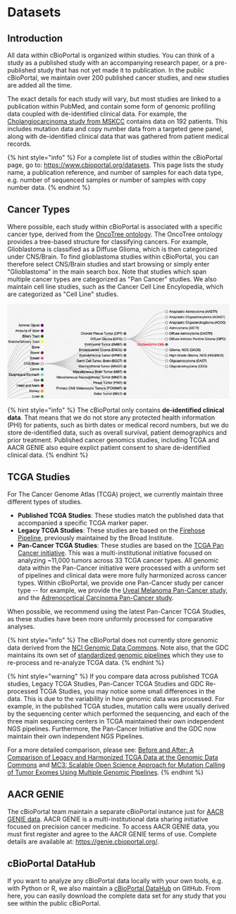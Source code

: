 # Datasets
 
## Introduction

All data within cBioPortal is organized within studies.  You can think of a study as a published study with an accompanying research paper, or a pre-published study that has not yet made it to publication.  In the public cBioPortal, we maintain over 200 published cancer studies, and new studies are added all the time.

The exact details for each study will vary, but most studies are linked to a publication within PubMed, and contain some form of genomic profiling data coupled with de-identified clinical data. For example, the [Cholangiocarcinoma study from MSKCC](https://www.cbioportal.org/study/summary?id=chol_msk_2018) contains data on 192 patients. This includes mutation data and copy number data from a targeted gene panel, along with de-identified clinical data that was gathered from patient medical records.

{% hint style="info" %}
For a complete list of studies within the cBioPortal page, go to:  https://www.cbioportal.org/datasets.  This page lists the study name, a publication reference, and number of samples for each data type, e.g. number of sequenced samples or number of samples with copy number data.
{% endhint %}

## Cancer Types

Where possible, each study within cBioPortal is associated with a specific cancer type, derived from the [OncoTree ontology](http://oncotree.mskcc.org/#/home).  The OncoTree ontology provides a tree-based structure for classifying cancers.  For example, Glioblastoma  is classified as a Diffuse Glioma, which is then categorized under CNS/Brain.  To find glioblastoma studies within cBioPortal, you can therefore select CNS/Brain studies and start browsing or simply enter "Glioblastoma" in the main search box.  Note that studies which span multiple cancer types are categorized as "Pan Cancer" studies.  We also maintain cell line studies, such as the Cancer Cell Line Encylopedia, which are categorized as "Cell Line" studies.

![OncoTree Example](img/oncotree.png)

{% hint style="info" %}
The cBioPortal only contains **de-identified clinical data**.  That means that we do not store any protected health information (PHI) for patients, such as birth dates or medical record numbers, but we do store de-identified data, such as overall survival, patient demographics and prior treatment.  Published cancer genomics studies, including TCGA and AACR GENIE also equire explict patient consent to share de-identified clinical data.
{% endhint %}

## TCGA Studies

For The Cancer Genome Atlas (TCGA) project, we currently maintain three different types of studies.

 * **Published TCGA Studies**:  These studies match the published data that accompanied a specific TCGA marker paper.
 * **Legacy TCGA Studies**:  These studies are based on the [Firehose Pipeline](https://gdac.broadinstitute.org/), previously maintained by the Broad Institute.
 * **Pan-Cancer TCGA Studies**:  These studies are based on the [TCGA Pan Cancer initiative](https://www.cell.com/pb-assets/consortium/pancanceratlas/pancani3/index.html).  This was a multi-institutional initiative focused on analyzing ~11,000 tumors across 33 TCGA cancer types.  All genomic data within the Pan-Cancer initiative were processed with a uniform set of pipelines and clinical data were more fully harmonized across cancer types.  Within cBioPortal, we provide one Pan-Cancer study per cancer type -- for example, we provide the [Uveal Melanoma Pan-Cancer study](https://www.cbioportal.org/study/summary?id=uvm_tcga_pan_can_atlas_2018), and the [Adrenocortical Carcinoma Pan-Cancer study](https://www.cbioportal.org/study/summary?id=acc_tcga_pan_can_atlas_2018).

When possible, we recommend using the latest Pan-Cancer TCGA Studies, as these studies have been more uniformly processed for comparative analyses.

{% hint style="info" %}
The cBioPortal does not currently store genomic data derived from the [NCI Genomic Data Commons](https://gdc.cancer.gov/).  Note also, that the GDC maintains its own set of [standardized genomic pipelines](https://gdc.cancer.gov/about-data) which they use to re-process and re-analyze TCGA data.
{% endhint %}

{% hint style="warning" %}
If you compare data across published TCGA studies, Legacy TCGA Studies, Pan-Cancer TCGA Studies and GDC Re-processed TCGA Studies, you may notice some small differences in the data.  This is due to the variability in how genomic data was processed.  For example, in the published TCGA studies, mutation calls were usually derived by the sequencing center which performed the sequencing, and each of the three main sequencing centers in TCGA maintained their own independent NGS pipelines.  Furthermore, the Pan-Cancer Initiative and the GDC now maintain their own independent NGS Pipelines.

For a more detailed comparison, please see:  [Before and After: A Comparison of Legacy and Harmonized TCGA Data at the Genomic Data Commons](https://www.ncbi.nlm.nih.gov/pubmed/31344359) and [MC3:  Scalable Open Science Approach for Mutation Calling of Tumor Exomes Using Multiple Genomic Pipelines](https://www.ncbi.nlm.nih.gov/pmc/articles/PMC6075717/).
{% endhint %}

## AACR GENIE

The cBioPortal team maintain a separate cBioPortal instance just for [AACR GENIE data](https://www.aacr.org/professionals/research/aacr-project-genie/).  AACR GENIE is a multi-institutional data sharing initiative focused on precision cancer medicine.  To access AACR GENIE data, you must first register and agree to the AACR GENIE terms of use.  Complete details are available at:  https://genie.cbioportal.org/.

## cBioPortal DataHub

If you want to analyze any cBioPortal data locally with your own tools, e.g. with Python or R, we also maintain a [cBioPortal DataHub](https://github.com/cBioPortal/datahub) on GitHub.  From here, you can easily download the complete data set for any study that you see within the public cBioPortal.